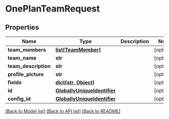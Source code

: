 # OnePlanTeamRequest

## Properties
Name | Type | Description | Notes
------------ | ------------- | ------------- | -------------
**team_members** | [**list[TeamMember]**](TeamMember.md) |  | [optional] 
**team_name** | **str** |  | [optional] 
**team_description** | **str** |  | [optional] 
**profile_picture** | **str** |  | [optional] 
**fields** | [**dict(str, Object)**](Object.md) |  | [optional] 
**id** | [**GloballyUniqueIdentifier**](GloballyUniqueIdentifier.md) |  | [optional] 
**config_id** | [**GloballyUniqueIdentifier**](GloballyUniqueIdentifier.md) |  | [optional] 

[[Back to Model list]](../README.md#documentation-for-models) [[Back to API list]](../README.md#documentation-for-api-endpoints) [[Back to README]](../README.md)


